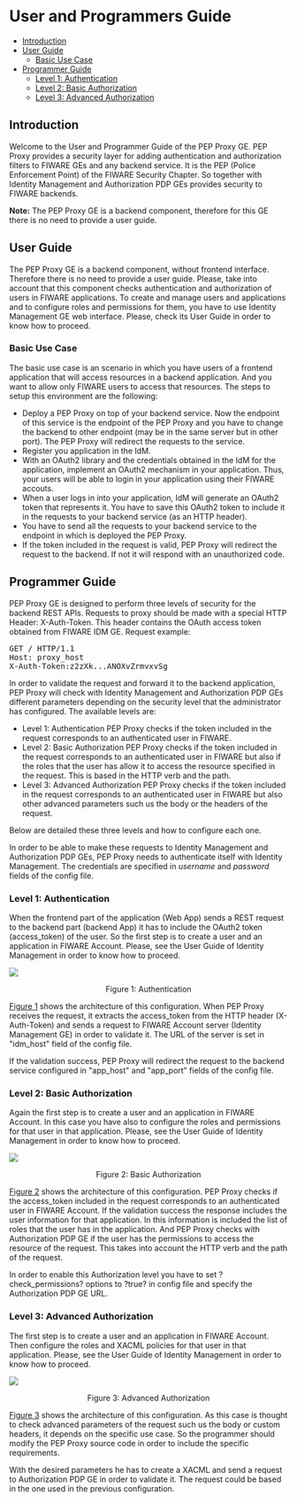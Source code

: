 # User and Programmers Guide

-   [Introduction](#introduction)
-   [User Guide](#user-guide)
    -   [Basic Use Case](#basic-use-case)
-   [Programmer Guide](#programmer-guide)
    -   [Level 1: Authentication](#level-1-authentication)
    -   [Level 2: Basic Authorization](#level-2-basic-authorization)
    -   [Level 3: Advanced Authorization](#level-3-advanced-authorization)

## Introduction

Welcome to the User and Programmer Guide of the PEP Proxy GE. PEP Proxy provides a security layer for adding
authentication and authorization filters to FIWARE GEs and any backend service. It is the PEP (Police Enforcement Point)
of the FIWARE Security Chapter. So together with Identity Management and Authorization PDP GEs provides security to
FIWARE backends.

**Note:** The PEP Proxy GE is a backend component, therefore for this GE there is no need to provide a user guide.

## User Guide

The PEP Proxy GE is a backend component, without frontend interface. Therefore there is no need to provide a user guide.
Please, take into account that this component checks authentication and authorization of users in FIWARE applications.
To create and manage users and applications and to configure roles and permissions for them, you have to use Identity
Management GE web interface. Please, check its User Guide in order to know how to proceed.

### Basic Use Case

The basic use case is an scenario in which you have users of a frontend application that will access resources in a
backend application. And you want to allow only FIWARE users to access that resources. The steps to setup this
environment are the following:

-   Deploy a PEP Proxy on top of your backend service. Now the endpoint of this service is the endpoint of the PEP Proxy
    and you have to change the backend to other endpoint (may be in the same server but in other port). The PEP Proxy
    will redirect the requests to the service.
-   Register you application in the IdM.
-   With an OAuth2 library and the credentials obtained in the IdM for the application, implement an OAuth2 mechanism in
    your application. Thus, your users will be able to login in your application using their FIWARE accouts.
-   When a user logs in into your application, IdM will generate an OAuth2 token that represents it. You have to save
    this OAuth2 token to include it in the requests to your backend service (as an HTTP header).
-   You have to send all the requests to your backend service to the endpoint in which is deployed the PEP Proxy.
-   If the token included in the request is valid, PEP Proxy will redirect the request to the backend. If not it will
    respond with an unauthorized code.

## Programmer Guide

PEP Proxy GE is designed to perform three levels of security for the backend REST APIs. Requests to proxy should be made
with a special HTTP Header: X-Auth-Token. This header contains the OAuth access token obtained from FIWARE IDM GE.
Request example:

<pre>
GET / HTTP/1.1
Host: proxy_host
X-Auth-Token:z2zXk...ANOXvZrmvxvSg
</pre>

In order to validate the request and forward it to the backend application, PEP Proxy will check with Identity
Management and Authorization PDP GEs different parameters depending on the security level that the administrator has
configured. The available levels are:

-   Level 1: Authentication PEP Proxy checks if the token included in the request corresponds to an authenticated user
    in FIWARE.
-   Level 2: Basic Authorization PEP Proxy checks if the token included in the request corresponds to an authenticated
    user in FIWARE but also if the roles that the user has allow it to access the resource specified in the request.
    This is based in the HTTP verb and the path.
-   Level 3: Advanced Authorization PEP Proxy checks if the token included in the request corresponds to an
    authenticated user in FIWARE but also other advanced parameters such us the body or the headers of the request.

Below are detailed these three levels and how to configure each one.

In order to be able to make these requests to Identity Management and Authorization PDP GEs, PEP Proxy needs to
authenticate itself with Identity Management. The credentials are specified in _username_ and _password_ fields of the
config file.

### Level 1: Authentication

When the frontend part of the application (Web App) sends a REST request to the backend part (backend App) it has to
include the OAuth2 token (access_token) of the user. So the first step is to create a user and an application in FIWARE
Account. Please, see the User Guide of Identity Management in order to know how to proceed.

<a name="def-fig1"></a>
![](https://raw.githubusercontent.com/ging/fiware-pep-proxy/master/doc/resources/Level_1-_Authentication.png)

<p align="center">Figure 1: Authentication</p>

[Figure 1](#def-fig1) shows the architecture of this configuration. When PEP Proxy receives the request, it extracts the
access_token from the HTTP header (X-Auth-Token) and sends a request to FIWARE Account server (Identity Management GE)
in order to validate it. The URL of the server is set in "idm_host" field of the config file.

If the validation success, PEP Proxy will redirect the request to the backend service configured in "app_host" and
"app_port" fields of the config file.

### Level 2: Basic Authorization

Again the first step is to create a user and an application in FIWARE Account. In this case you have also to configure
the roles and permissions for that user in that application. Please, see the User Guide of Identity Management in order
to know how to proceed.

<a name="def-fig2"></a>
![](https://raw.githubusercontent.com/ging/fiware-pep-proxy/master/doc/resources/Level_2-_Basic_Authorization.png)

<p align="center">Figure 2: Basic Authorization</p>

[Figure 2](#def-fig2) shows the architecture of this configuration. PEP Proxy checks if the access_token included in the
request corresponds to an authenticated user in FIWARE Account. If the validation success the response includes the user
information for that application. In this information is included the list of roles that the user has in the
application. And PEP Proxy checks with Authorization PDP GE if the user has the permissions to access the resource of
the request. This takes into account the HTTP verb and the path of the request.

In order to enable this Authorization level you have to set ?check_permissions? options to ?true? in config file and
specify the Authorization PDP GE URL.

### Level 3: Advanced Authorization

The first step is to create a user and an application in FIWARE Account. Then configure the roles and XACML policies for
that user in that application. Please, see the User Guide of Identity Management in order to know how to proceed.

<a name="def-fig3"></a>
![](https://raw.githubusercontent.com/ging/fiware-pep-proxy/master/doc/resources/Level_3-_Advanced_Authorization_.png)

<p align="center">Figure 3: Advanced Authorization</p>

[Figure 3](#def-fig3) shows the architecture of this configuration. As this case is thought to check advanced parameters
of the request such us the body or custom headers, it depends on the specific use case. So the programmer should modify
the PEP Proxy source code in order to include the specific requirements.

With the desired parameters he has to create a XACML <Request> and send a request to Authorization PDP GE in order to
validate it. The request could be based in the one used in the previous configuration.
